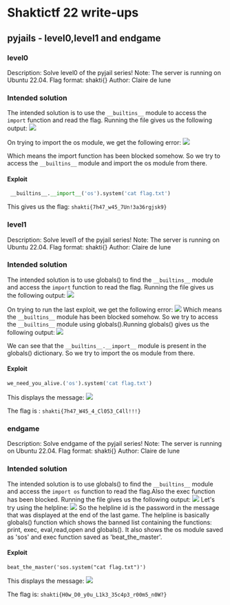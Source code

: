 # Shaktictf 22 write-ups
## pyjails - level0,level1 and endgame
### level0
Description:
Solve level0 of the pyjail series!
Note: The server is running on Ubuntu 22.04.
Flag format: shakti{}
Author: Claire de lune

### Intended solution
The intended solution is to use the `__builtins__` module to access the `import` function and read the flag.
Running the file gives us the following output:
![](https://i.imgur.com/S4Jxynu.png)

On trying to import the os module, we get the following error:
![](https://i.imgur.com/ET1ikPk.png)

Which means the import function has been blocked somehow.
So we try to access the `__builtins__` module and import the os module from there.
#### Exploit
```python
 __builtins__.__import__('os').system('cat flag.txt')
 ```
This gives us the flag: `shakti{7h47_w45_7Un!3a36rgjsk9}`
 
### level1
Description:
Solve level1 of the pyjail series!
Note: The server is running on Ubuntu 22.04.
Flag format: shakti{}
Author: Claire de lune

### Intended solution
The intended solution is to use globals() to find the `__builtins__` module and access the `import` function to read the flag.
Running the file gives us the following output:
![](https://i.imgur.com/a0KytYg.png)

On trying to run the last exploit, we get the following error:
![](https://i.imgur.com/oO3eyPR.png)
Which means the `__builtins__` module has been blocked somehow.
So we try to access the `__builtins__` module using globals().Running globals() gives us the following output:
![](https://i.imgur.com/PtoKmTV.png)

We can see that the `__builtins__.__import__` module is present in the globals() dictionary.
So we try to import the os module from there.
#### Exploit
```python
we_need_you_alive.('os').system('cat flag.txt')
 ```
This displays the message:
![](https://i.imgur.com/j1sojOZ.png)

 The flag is : `shakti{7h47_W45_4_Cl053_C4ll!!!}`
### endgame
Description:
Solve endgame of the pyjail series!
Note: The server is running on Ubuntu 22.04.
Flag format: shakti{}
Author: Claire de lune

### Intended solution
The intended solution is to use globals() to find the `__builtins__` module and access the `import os` function to read the flag.Also the exec function has been blocked.
Running the file gives us the following output:
![](https://i.imgur.com/AT7ASIx.png)
Let's try using the helpline:
![](https://i.imgur.com/SAfMEP2.png)
So the helpline id is the password in the message that was displayed at the end of the last game. The helpline is basically globals() function which shows the banned list containing the functions: print, exec, eval,read,open and globals(). It also shows the os module saved as 'sos' and exec function saved as 'beat_the_master'.

#### Exploit
```python=
beat_the_master('sos.system("cat flag.txt")')
```
This displays the message:
![](https://i.imgur.com/wgr4eD0.png)

The flag is: `shakti{H0w_D0_y0u_L1k3_35c4p3_r00m5_n0W?}`